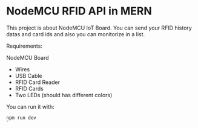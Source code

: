 # NodeMCU RFID API in MERN
This project is about NodeMCU IoT Board. You can send your RFID history datas and card ids and also you can monitorize in a list.

Requirements:

NodeMCU Board
- Wires
- USB Cable
- RFID Card Reader
- RFID Cards
- Two LEDs (should has different colors)


You can run it with:
```
npm run dev
`
